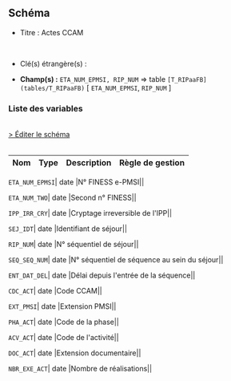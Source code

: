 ## Schéma


- Titre : Actes CCAM
<br />



- Clé(s) étrangère(s) : <br />

- **Champ(s) :** `ETA_NUM_EPMSI, RIP_NUM`
  => table `[T_RIPaaFB](tables/T_RIPaaFB)` [ `ETA_NUM_EPMSI`, `RIP_NUM` ]<br />

 
### Liste des variables
<br />
<div>
    <a href="https://gitlab.com/healthdatahub/applications-du-hdh/schema-snds/-/tree/master/schemas/PMSI RIP/T_RIPaaCCAM.json"
       target="_blank" rel="noopener noreferrer">> Éditer le schéma</a>
</div>
<br />

Nom | Type | Description | Règle de gestion
-|-|-|-



`ETA_NUM_EPMSI`| date |N° FINESS e-PMSI||

`ETA_NUM_TWO`| date |Second n° FINESS||

`IPP_IRR_CRY`| date |Cryptage irreversible de l'IPP||

`SEJ_IDT`| date |Identifiant de séjour||

`RIP_NUM`| date |N° séquentiel de séjour||

`SEQ_SEQ_NUM`| date |N° séquentiel de séquence au sein du séjour||

`ENT_DAT_DEL`| date |Délai depuis l'entrée de la séquence||

`CDC_ACT`| date |Code CCAM||

`EXT_PMSI`| date |Extension PMSI||

`PHA_ACT`| date |Code de la phase||

`ACV_ACT`| date |Code de l'activité||

`DOC_ACT`| date |Extension documentaire||

`NBR_EXE_ACT`| date |Nombre de réalisations||
